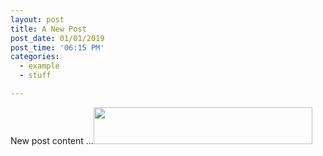 ```yaml
---
layout: post
title: A New Post
post_date: 01/01/2019
post_time: '06:15 PM'
categories:
  - example
  - stuff

---
```

<p>New post content ...<img src="https://sls-ci-svig-site-us-east-2-assets.s3.amazonaws.com/upload/image/png/1587091512828-bt-logo.png" alt="" width="350" height="59" /></p>
